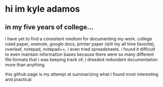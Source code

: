# hi im kyle adamos

## in my five years of college...
i have yet to find a consistent medium for documenting my work. college ruled paper, onenote, google docs, printer paper (still my all time favorite), overleaf, notepad, notepad++, i even tried spreadsheets. i found it difficult to even maintain information bases because there were so many different file formats that i was keeping track of; i dreaded redundant documentation more than anything.

this github page is my attempt at summarizing what i found most interesting and practical.

